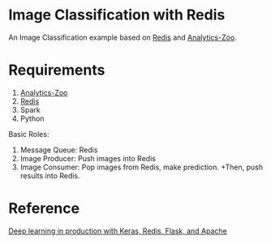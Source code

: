 # Image Classification with Redis
An Image Classification example based on [Redis](https://redis.io/) and [Analytics-Zoo](https://github.com/intel-analytics/analytics-zoo).
 

# Requirements

1. [Analytics-Zoo](https://github.com/intel-analytics/analytics-zoo)
2. [Redis](https://redis.io/)
3. Spark
4. Python


Basic Roles:

1. Message Queue: Redis
2. Image Producer: Push images into Redis
3. Image Consumer: Pop images from Redis, make prediction. +Then, push results into Redis.


# Reference
[Deep learning in production with Keras, Redis, Flask, and Apache
](https://www.pyimagesearch.com/2018/02/05/deep-learning-production-keras-redis-flask-apache/)
